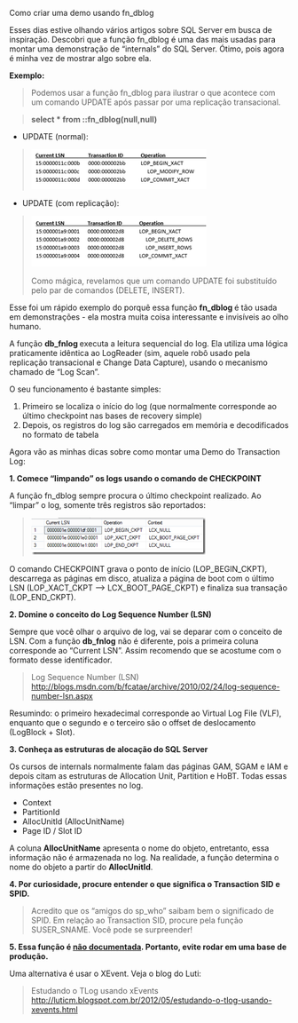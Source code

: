 <a link='https://blogs.msdn.microsoft.com/fcatae/2014/02/04/como-criar-uma-demo-usando-fn_dblog/'>Como criar uma demo usando fn_dblog</a>
<p>Esses dias estive olhando v&aacute;rios artigos sobre SQL Server em busca de inspira&ccedil;&atilde;o. Descobri que a fun&ccedil;&atilde;o fn_dblog &eacute; uma das mais usadas para montar uma demonstra&ccedil;&atilde;o de &ldquo;internals&rdquo; do SQL Server. &Oacute;timo, pois agora &eacute; minha vez de mostrar algo sobre ela.</p>
<p><strong>Exemplo: </strong></p>
<blockquote>
<p>Podemos usar a fun&ccedil;&atilde;o fn_dblog para ilustrar o que acontece com um comando UPDATE ap&oacute;s passar por uma replica&ccedil;&atilde;o transacional.</p>
</blockquote>
<blockquote>
<p><strong>select * from ::fn_dblog(null,null)</strong></p>
</blockquote>
<ul>
<li>UPDATE (normal):</li>
</ul>
<blockquote>
<p><a href="images\5344.image_53B97E31.png"><img style="border: 0px currentcolor" title="image" src="images\7357.image_thumb_5C3CDD7B.png" alt="image" width="315" height="72" border="0" /></a></p>
</blockquote>
<ul>
<li>UPDATE (com replica&ccedil;&atilde;o):</li>
</ul>
<blockquote>
<p><a href="images\6403.image_4BC46C80.png"><img style="border: 0px currentcolor" title="image" src="images\0572.image_thumb_498A7475.png" alt="image" width="315" height="92" border="0" /></a></p>
<p>Como m&aacute;gica, revelamos que um comando UPDATE foi substitu&iacute;do pelo par de comandos (DELETE, INSERT).</p>
</blockquote>
<p>Esse foi um r&aacute;pido exemplo do porqu&ecirc; essa fun&ccedil;&atilde;o <strong>fn_dblog </strong>&eacute; t&atilde;o usada em demonstra&ccedil;&otilde;es - ela mostra muita coisa interessante e invis&iacute;veis ao olho humano.</p>
<p>A fun&ccedil;&atilde;o <strong>db_fnlog </strong>executa a leitura sequencial do log. Ela utiliza uma l&oacute;gica praticamente id&ecirc;ntica ao LogReader (sim, aquele rob&ocirc; usado pela replica&ccedil;&atilde;o transacional e Change Data Capture), usando o mecanismo chamado de &ldquo;Log Scan&rdquo;.</p>
<p>O seu funcionamento &eacute; bastante simples:</p>
<ol>
<li>Primeiro se localiza o in&iacute;cio do log (que normalmente corresponde ao &uacute;ltimo checkpoint nas bases de recovery simple)</li>
<li>Depois, os registros do log s&atilde;o carregados em mem&oacute;ria e decodificados no formato de tabela</li>
</ol>
<p>Agora v&atilde;o as minhas dicas sobre como montar uma Demo do Transaction Log:</p>
<p><strong>1. Comece &ldquo;limpando&rdquo; os logs usando o comando de CHECKPOINT</strong></p>
<p>A fun&ccedil;&atilde;o fn_dblog sempre procura o &uacute;ltimo checkpoint realizado. Ao &ldquo;limpar&rdquo; o log, somente tr&ecirc;s registros s&atilde;o reportados:</p>
<blockquote>
<p><a href="images\4213.image_6B09A404.png"><img title="image" src="images\3404.image_thumb_68CFABF9.png" alt="image" width="314" height="67" border="0" /></a></p>
</blockquote>
<p>O comando CHECKPOINT grava o ponto de in&iacute;cio (LOP_BEGIN_CKPT), descarrega as p&aacute;ginas em disco, atualiza a p&aacute;gina de boot com o &uacute;ltimo LSN (LOP_XACT_CKPT &ndash;&gt; LCX_BOOT_PAGE_CKPT) e finaliza sua transa&ccedil;&atilde;o (LOP_END_CKPT).</p>
<p><strong>2. Domine o conceito do Log Sequence Number (LSN)</strong></p>
<p>Sempre que voc&ecirc; olhar o arquivo de log, vai se deparar com o conceito de LSN. Com a fun&ccedil;&atilde;o <strong>db_fnlog</strong> n&atilde;o &eacute; diferente, pois a primeira coluna corresponde ao &ldquo;Current LSN&rdquo;. Assim recomendo que se acostume com o formato desse identificador.</p>
<blockquote>
<p>Log Sequence Number (LSN) <br /><a title="http://blogs.msdn.com/b/fcatae/archive/2010/02/24/log-sequence-number-lsn.aspx" href="http://blogs.msdn.com/b/fcatae/archive/2010/02/24/log-sequence-number-lsn.aspx">http://blogs.msdn.com/b/fcatae/archive/2010/02/24/log-sequence-number-lsn.aspx</a></p>
</blockquote>
<p>Resumindo: o primeiro hexadecimal corresponde ao Virtual Log File (VLF), enquanto que o segundo e o terceiro s&atilde;o o offset de deslocamento (LogBlock + Slot). </p>
<p><strong>3. Conhe&ccedil;a as estruturas de aloca&ccedil;&atilde;o do SQL Server</strong></p>
<p>Os cursos de internals normalmente falam das p&aacute;ginas GAM, SGAM e IAM e depois citam as estruturas de Allocation Unit, Partition e HoBT. Todas essas informa&ccedil;&otilde;es est&atilde;o presentes no log.</p>
<ul>
<li>Context</li>
<li>PartitionId</li>
<li>AllocUnitId (AllocUnitName)</li>
<li>Page ID / Slot ID</li>
</ul>
<p>A coluna <strong>AllocUnitName</strong> apresenta o nome do objeto, entretanto, essa informa&ccedil;&atilde;o n&atilde;o &eacute; armazenada no log. Na realidade, a fun&ccedil;&atilde;o determina o nome do objeto a partir do <strong>AllocUnitId</strong>.</p>
<p><strong>4. Por curiosidade, procure entender o que significa o Transaction SID e SPID.</strong></p>
<blockquote>
<p>Acredito que os &ldquo;amigos do sp_who&rdquo; saibam bem o significado de SPID. Em rela&ccedil;&atilde;o ao Transaction SID, procure pela fun&ccedil;&atilde;o SUSER_SNAME. Voc&ecirc; pode se surpreender! </p>
</blockquote>
<p><strong>5. Essa fun&ccedil;&atilde;o &eacute; <span style="text-decoration: underline">n&atilde;o documentada</span>. Portanto, evite rodar em uma base de produ&ccedil;&atilde;o. </strong></p>
<p>Uma alternativa &eacute; usar o XEvent. Veja o blog do Luti:</p>
<blockquote>
<p>Estudando o TLog usando xEvents <br /><a title="http://luticm.blogspot.com.br/2012/05/estudando-o-tlog-usando-xevents.html" href="http://luticm.blogspot.com.br/2012/05/estudando-o-tlog-usando-xevents.html">http://luticm.blogspot.com.br/2012/05/estudando-o-tlog-usando-xevents.html</a></p>
</blockquote>
